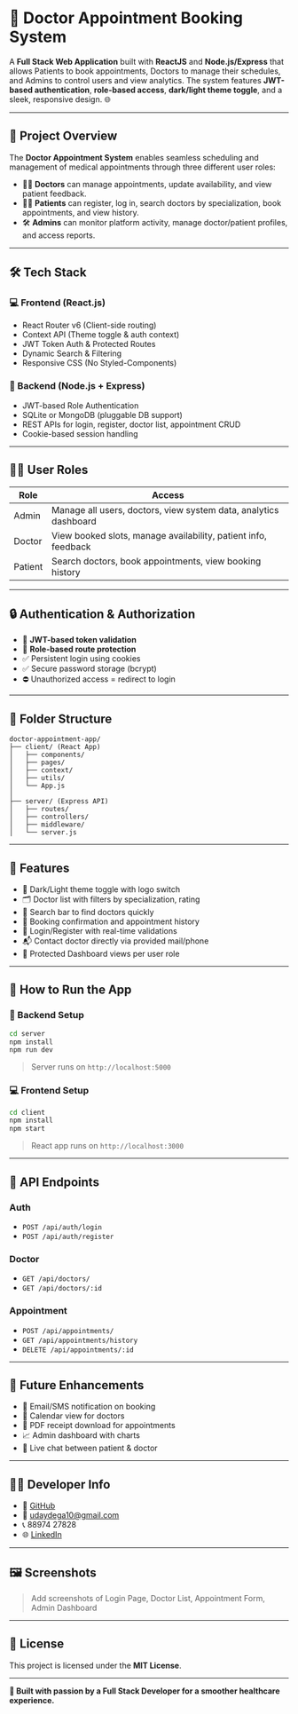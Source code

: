 # 🏥 Doctor Appointment Booking System

A **Full Stack Web Application** built with **ReactJS** and **Node.js/Express** that allows Patients to book appointments, Doctors to manage their schedules, and Admins to control users and view analytics. The system features **JWT-based authentication**, **role-based access**, **dark/light theme toggle**, and a sleek, responsive design. 🌐

---

## 📌 Project Overview

The **Doctor Appointment System** enables seamless scheduling and management of medical appointments through three different user roles:

- 👨‍⚕️ **Doctors** can manage appointments, update availability, and view patient feedback.
- 🧑‍💼 **Patients** can register, log in, search doctors by specialization, book appointments, and view history.
- 🛠️ **Admins** can monitor platform activity, manage doctor/patient profiles, and access reports.

---

## 🛠️ Tech Stack

### 💻 Frontend (React.js)

- React Router v6 (Client-side routing)
- Context API (Theme toggle & auth context)
- JWT Token Auth & Protected Routes
- Dynamic Search & Filtering
- Responsive CSS (No Styled-Components)

### 🔧 Backend (Node.js + Express)

- JWT-based Role Authentication
- SQLite or MongoDB (pluggable DB support)
- REST APIs for login, register, doctor list, appointment CRUD
- Cookie-based session handling

---

## 🧑‍💼 User Roles

| Role   | Access                                                                 |
|--------|------------------------------------------------------------------------|
| Admin  | Manage all users, doctors, view system data, analytics dashboard       |
| Doctor | View booked slots, manage availability, patient info, feedback         |
| Patient| Search doctors, book appointments, view booking history                |

---

## 🔒 Authentication & Authorization

- 🔐 **JWT-based token validation**
- 🔐 **Role-based route protection**
- ✅ Persistent login using cookies
- ✅ Secure password storage (bcrypt)
- ⛔ Unauthorized access = redirect to login

---

## 📂 Folder Structure

```
doctor-appointment-app/
├── client/ (React App)
│   ├── components/
│   ├── pages/
│   ├── context/
│   ├── utils/
│   └── App.js
│
├── server/ (Express API)
│   ├── routes/
│   ├── controllers/
│   ├── middleware/
│   └── server.js
```

---

## 🚀 Features

- 🌈 Dark/Light theme toggle with logo switch
- 🗂️ Doctor list with filters by specialization, rating
- 🔎 Search bar to find doctors quickly
- 🧾 Booking confirmation and appointment history
- 📜 Login/Register with real-time validations
- 📬 Contact doctor directly via provided mail/phone
- 🎯 Protected Dashboard views per user role

---

## 📌 How to Run the App

### 📁 Backend Setup

```bash
cd server
npm install
npm run dev
```

> Server runs on `http://localhost:5000`

### 💻 Frontend Setup

```bash
cd client
npm install
npm start
```

> React app runs on `http://localhost:3000`

---

## 🧪 API Endpoints

### Auth
- `POST /api/auth/login`
- `POST /api/auth/register`

### Doctor
- `GET /api/doctors/`
- `GET /api/doctors/:id`

### Appointment
- `POST /api/appointments/`
- `GET /api/appointments/history`
- `DELETE /api/appointments/:id`

---

## 🧠 Future Enhancements

- 🔔 Email/SMS notification on booking
- 📅 Calendar view for doctors
- 🧾 PDF receipt download for appointments
- 📈 Admin dashboard with charts
- 💬 Live chat between patient & doctor

---

## 👨‍💻 Developer Info

- 🔗 [GitHub](https://github.com/UDAYDEGA)
- 📧 udaydega10@gmail.com
- 📞 88974 27828
- 🌐 [LinkedIn](https://www.linkedin.com/in/uday-dega-44a31629a/)

---

## 🖼️ Screenshots

> Add screenshots of Login Page, Doctor List, Appointment Form, Admin Dashboard

---

## 📄 License

This project is licensed under the **MIT License**.

---

**🧠 Built with passion by a Full Stack Developer for a smoother healthcare experience.**
